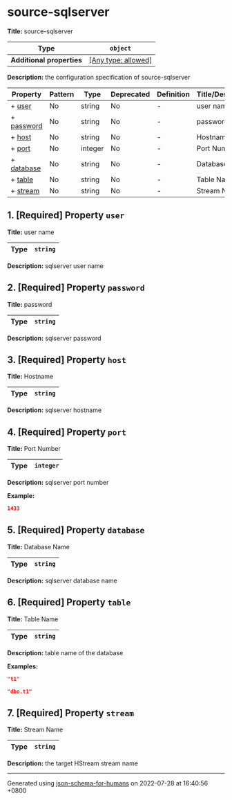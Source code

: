 # source-sqlserver

**Title:** source-sqlserver

| Type                      | `object`                                                                  |
| ------------------------- | ------------------------------------------------------------------------- |
| **Additional properties** | [[Any type: allowed]](# "Additional Properties of any type are allowed.") |

**Description:** the configuration specification of source-sqlserver

| Property                 | Pattern | Type    | Deprecated | Definition | Title/Description |
| ------------------------ | ------- | ------- | ---------- | ---------- | ----------------- |
| + [user](#user )         | No      | string  | No         | -          | user name         |
| + [password](#password ) | No      | string  | No         | -          | password          |
| + [host](#host )         | No      | string  | No         | -          | Hostname          |
| + [port](#port )         | No      | integer | No         | -          | Port Number       |
| + [database](#database ) | No      | string  | No         | -          | Database Name     |
| + [table](#table )       | No      | string  | No         | -          | Table Name        |
| + [stream](#stream )     | No      | string  | No         | -          | Stream Name       |

## <a name="user"></a>1. [Required] Property `user`

**Title:** user name

| Type | `string` |
| ---- | -------- |

**Description:** sqlserver user name

## <a name="password"></a>2. [Required] Property `password`

**Title:** password

| Type | `string` |
| ---- | -------- |

**Description:** sqlserver password

## <a name="host"></a>3. [Required] Property `host`

**Title:** Hostname

| Type | `string` |
| ---- | -------- |

**Description:** sqlserver hostname

## <a name="port"></a>4. [Required] Property `port`

**Title:** Port Number

| Type | `integer` |
| ---- | --------- |

**Description:** sqlserver port number

**Example:** 

```json
1433
```

## <a name="database"></a>5. [Required] Property `database`

**Title:** Database Name

| Type | `string` |
| ---- | -------- |

**Description:** sqlserver database name

## <a name="table"></a>6. [Required] Property `table`

**Title:** Table Name

| Type | `string` |
| ---- | -------- |

**Description:** table name of the database

**Examples:** 

```json
"t1"
```

```json
"dbo.t1"
```

## <a name="stream"></a>7. [Required] Property `stream`

**Title:** Stream Name

| Type | `string` |
| ---- | -------- |

**Description:** the target HStream stream name

----------------------------------------------------------------------------------------------------------------------------
Generated using [json-schema-for-humans](https://github.com/coveooss/json-schema-for-humans) on 2022-07-28 at 16:40:56 +0800
